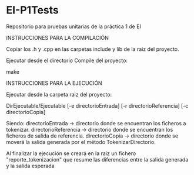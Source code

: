 # EI-P1Tests
Repositorio para pruebas unitarias de la práctica 1 de EI

INSTRUCCIONES PARA LA COMPILACIÓN

Copiar los .h y .cpp en las carpetas include y lib de la raiz del proyecto.

Ejecutar desde el directorio Compile del proyecto:

make

INSTRUCCIONES PARA LA EJECUCIÓN

Ejecutar desde la carpeta raiz del proyecto:

DirEjecutable/Ejecutable [-e directorioEntrada] [-r directorioReferencia] [-c directorioCopia]

Siendo:
directorioEntrada -> directorio donde se encuentran los ficheros a tokenizar.
directorioReferencia -> directorio donde se encuentran los ficheros de salida de referencia.
directorioCopia -> directorio donde se moverá la salida generada por el método TokenizarDirectorio.

Al finalizar la ejecución se creará en la raiz un fichero "reporte_tokenizacion" que resume las diferencias entre la salida generada y la salida esperada
